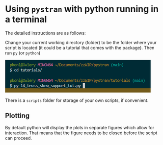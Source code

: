 # Using `pystran` with python running in a terminal



The detailed instructions are as follows:

Change your current working directory (folder)
to be the folder where your script is located (it could be a tutorial that comes with the package).
Then run `py` (or `python`)

![run a tutorial](folder_and_run.png)

There is a `scripts` folder for storage of your own scripts, if convenient.


## Plotting

By default python will display the plots in separate figures which allow for interaction.
That means that the figure needs to be closed before the script can proceed.
